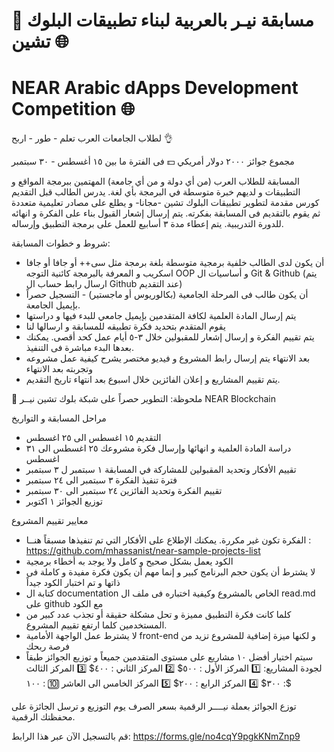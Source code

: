 # 📢 مسابقة  نيـر بالعربية لبناء تطبيقات البلوك تشين 🌐

# NEAR Arabic dApps Development Competition 🌐

لطلاب الجامعات العرب
تعلم - طور - اربح 👌

مجموع جوائز ٢٠٠٠ دولار أمريكي 💵
فى الفترة ما بين ١٥ أغسطس - ٣٠ سبتمبر 

المسابقة للطلاب العرب (من أي دولة و من أي جامعة) المهتمين ببرمجة المواقع و التطبيقات و لديهم خبرة متوسطة في البرمجة بأي لغة. يدرس الطالب قبل التقديم كورس مقدمة لتطوير تطبيقات البلوك تشين -مجانا- و يطلع على مصادر تعليمية متعددة ثم يقوم بالتقديم فى المسابقة بفكرته. يتم إرسال إشعار القبول بناء على الفكرة و انهائه للدورة التدريبية. يتم إعطاء مدة ٣ أسابيع للعمل على برمجة التطبيق وإرساله. 

شروط و خطوات المسابقة:
- أن يكون لدى الطالب خلفية برمجية متوسطة بلغة برمجة مثل سى++ أو جافا أو جافا اسكريب و المعرفة بالبرمجة كائنية التوجه OOP و أساسيات ال Git & Github  (يتم ارسال رابط حساب ال Github عند التقديم)
 - أن يكون طالب فى المرحلة الجامعية (بكالوريوس أو ماجستير) - التسجيل حصراً بإيميل الجامعة.  
- يتم إرسال المادة العلمية لكافة المتقدمين بإيميل جامعي للبدء فيها و دراستها
- يقوم المتقدم بتحديد فكرة تطبيقه للمسابقة و ارسالها لنا
 - يتم تقييم الفكرة و إرسال إشعار للمقبولين خلال ٣-٥ أيام عمل كحد أقصى. يمكنك بعدها البدء مباشرة فى التنفيذ. 
- بعد الانتهاء يتم إرسال رابط المشروع و فيديو مختصر يشرح كيفية عمل مشروعه وتجربته بعد الانتهاء
 - يتم تقييم المشاريع و إعلان الفائزين خلال اسبوع بعد انتهاء تاريخ التقديم.

 🤚 ملحوظة: التطوير حصراً على شبكة بلوك تشين نيــر NEAR Blockchain 

مراحل المسابقة و التواريخ
- التقديم ١٥ اغسطس الى ٢٥ اغسطس
- دراسة المادة العلمية و انهائها وإرسال فكرة مشروعك ٢٥ اغسطس الى ٣١ اغسطس
- تقييم الأفكار وتحديد المقبولين للمشاركة في المسابقة ١ سبتمبر ل ٣ سبتمبر
- فترة تنفيذ الفكرة ٣ سبتمبر الى ٢٤ سبتمبر 
- تقييم الفكرة وتحديد الفائزين ٢٤ سبتمبر الى ٣٠ سبتمبر
- توزيع الجوائز ١ اكتوبر

معايير تقييم المشروع
- الفكرة تكون غير مكررة. يمكنك الإطلاع على الأفكار التي تم تنفيذها مسبقاً هنــا  : https://github.com/mhassanist/near-sample-projects-list 
- الكود يعمل بشكل صحيح و كامل ولا يوجد به أخطاء برمجية
- لا يشترط أن يكون حجم البرنامج كبير و إنما مهم أن يكون فكرة مفيدة و كاملة فى ذاتها و تم اختبار الكود جيداً 
- كتابة ال documentation الخاص بالمشروع وكيفية اختباره فى ملف ال read.md على github مع الكود 
- كلما كانت فكرة التطبيق مميزة و تحل مشكلة حقيقة أو تجذب عدد كبير من المستخدمين كلما ارتفع تقييم المشروع.
- لا يشترط عمل الواجهة الأمامية front-end و لكنها ميزة إضافية للمشروع تزيد من فرصة ربحك
- سيتم اختيار أفضل ١٠ مشاريع على مستوى المتقدمين جميعاً و توزيع الجوائز طبقاً لجودة المشاريع:
1️⃣ المركز الأول : ٥٠٠$ 
2️⃣ المركز الثاني : ٤٠٠$
3️⃣ المركز الثالث : ٣٠٠$
4️⃣ المركز الرابع : ٢٠٠$
5️⃣ المركز الخامس الى العاشر 🔟  : ١٠٠$

توزع الجوائز بعملة نيــــر الرقمية بسعر الصرف يوم التوزيع و ترسل الجائزة على محفظتك الرقمية. 


قم بالتسجيل الآن عبر هذا الرابط: https://forms.gle/no4cqY9pgkKNmZnp9 

